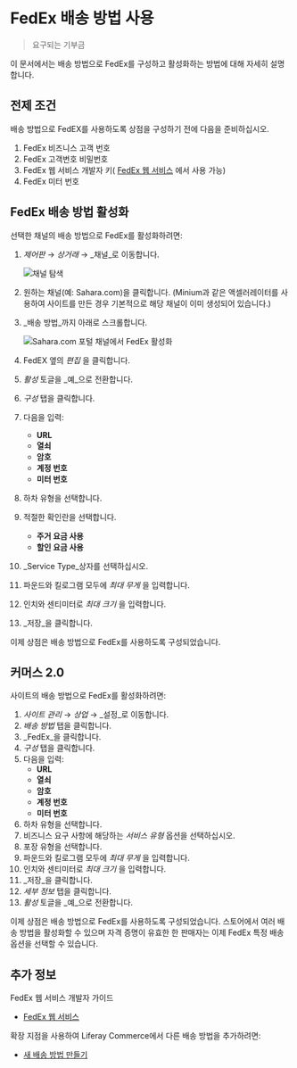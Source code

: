 # FedEx 배송 방법 사용

> 요구되는 기부금

이 문서에서는 배송 방법으로 FedEx를 구성하고 활성화하는 방법에 대해 자세히 설명합니다.

## 전제 조건

배송 방법으로 FedEX를 사용하도록 상점을 구성하기 전에 다음을 준비하십시오.

1. FedEx 비즈니스 고객 번호
1. FedEx 고객번호 비밀번호
1. FedEx 웹 서비스 개발자 키( [FedEx 웹 서비스](https://www.fedex.com/en-us/developer/web-services.html) 에서 사용 가능)
1. FedEx 미터 번호

## FedEx 배송 방법 활성화

선택한 채널의 배송 방법으로 FedEx를 활성화하려면:

1. _제어판_ &rarr; _상거래_ &rarr; _채널_로 이동합니다.

    ![채널 탐색](./using-the-fedex-shipping-method/images/01.png)

1. 원하는 채널(예: Sahara.com)을 클릭합니다. (Minium과 같은 액셀러레이터를 사용하여 사이트를 만든 경우 기본적으로 해당 채널이 이미 생성되어 있습니다.)
1. _배송 방법_까지 아래로 스크롤합니다.

    ![Sahara.com 포털 채널에서 FedEx 활성화](./using-the-fedex-shipping-method/images/02.png)

1. FedEX 옆의 _편집_ 을 클릭합니다.
1. _활성_ 토글을 _예_으로 전환합니다.
1. _구성_ 탭을 클릭합니다.
1. 다음을 입력:
    * **URL**
    * **열쇠**
    * **암호**
    * **계정 번호**
    * **미터 번호**
1. 하차 유형을 선택합니다.
1. 적절한 확인란을 선택합니다.
    * **주거 요금 사용**
    * **할인 요금 사용**
1. _Service Type_상자를 선택하십시오.
1. 파운드와 킬로그램 모두에 _최대 무게_ 을 입력합니다.
1. 인치와 센티미터로 _최대 크기_ 을 입력합니다.
1. _저장_을 클릭합니다.

이제 상점은 배송 방법으로 FedEx를 사용하도록 구성되었습니다.

## 커머스 2.0

사이트의 배송 방법으로 FedEx를 활성화하려면:

1. _사이트 관리_ → _상업_ → _설정_로 이동합니다.
1. _배송 방법_ 탭을 클릭합니다.
1. _FedEx_을 클릭합니다.
1. _구성_ 탭을 클릭합니다.
1. 다음을 입력:
    * **URL**
    * **열쇠**
    * **암호**
    * **계정 번호**
    * **미터 번호**
1. 하차 유형을 선택합니다.
1. 비즈니스 요구 사항에 해당하는 _서비스 유형_ 옵션을 선택하십시오.
1. 포장 유형을 선택합니다.
1. 파운드와 킬로그램 모두에 _최대 무게_ 을 입력합니다.
1. 인치와 센티미터로 _최대 크기_ 을 입력합니다.
1. _저장_을 클릭합니다.
1. _세부 정보_ 탭을 클릭합니다.
1. _활성_ 토글을 _예_으로 전환합니다.

이제 상점은 배송 방법으로 FedEx를 사용하도록 구성되었습니다. 스토어에서 여러 배송 방법을 활성화할 수 있으며 자격 증명이 유효한 한 판매자는 이제 FedEx 특정 배송 옵션을 선택할 수 있습니다.

## 추가 정보

FedEx 웹 서비스 개발자 가이드

* [FedEx 웹 서비스](https://www.fedex.com/en-us/developer/web-services.html)

확장 지점을 사용하여 Liferay Commerce에서 다른 배송 방법을 추가하려면:

* [새 배송 방법 만들기](https://help.liferay.com/hc/ko/articles/360020751831)
